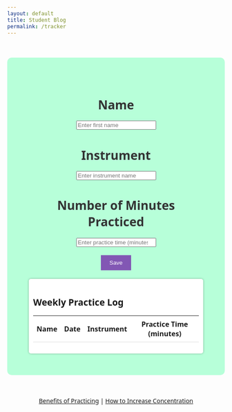 ```yaml
---
layout: default
title: Student Blog
permalink: /tracker
---
```

<!-- put your HTML code in this cell, Make sure to press the Run button to see your results below -->

<!-- put your HTML code in this cell, Make sure to press the Run button to see your results below -->
<!-- put your HTML code in this cell, Make sure to press the Run button to see your results below -->
<html lang="en">
<head>
    <meta charset="UTF-8">
    <meta name="viewport" content="width=device-width, initial-scale=1.0">
    <title>Daily Instrument Practice Tracker</title>
    <style>
        body {
            background-image: url({{site.baseurl}}/images/celloplaying.gif);;
            background-size: contain;
            background-repeat: no-repeat;
            background-attachment: fixed;
            font-family: 'Segoe UI', sans-serif;
        }
        .container {
            text-align: center;
            padding: 50px;
            background-color: rgb(183, 255, 217);
            border-radius: 10px;
            margin: 50px auto;
            max-width: 600px;
        }
        h1 {
            color: #333;
        }
        #study-time {
            font-size: 24px;
            padding: 10px;
            width: 100%;
            border: none;
            text-align: center;
        }
        #save-button {
            background-color: #8257B4;
            color: #fff;
            border: none;
            padding: 10px 20px;
            cursor: pointer;
        }
        /* Style for the weekly instrument practice log */
        #weekly-log {
            text-align: left;
            margin-top: 20px;
            padding: 10px;
            background-color: #fff;
            border-radius: 5px;
            box-shadow: 0px 0px 5px rgba(0, 0, 0, 0.3);
        }
        #weekly-log table {
            width: 100%;
            border-collapse: collapse;
        }
        #weekly-log th, #weekly-log td {
            padding: 8px;
            border-bottom: 1px solid #ddd;
        }
    </style>
</head>
<body>
    <div class="container">
        <h1>Name</h1>
        <input type="name" id="name" placeholder="Enter first name">
        <h1>Instrument</h1>
        <input type="instrument" id="instrument" placeholder="Enter instrument name">
        <h1>Number of Minutes Practiced</h1>
        <input type="number" id="practice-time" placeholder="Enter practice time (minutes)">
        <br><br>
        <button id="save-button">Save</button>
        <!-- Weekly Practice Log Display -->
        <div id="weekly-log">
            <h2>Weekly Practice Log</h2>
            <table>
                <thead>
                    <tr>
                        <th>Name</th>
                        <th>Date</th>
                        <th>Instrument</th>
                        <th>Practice Time (minutes)</th>
                    </tr>
                </thead>
                <tbody>
                    <!-- Study log entries will be displayed here -->
                </tbody>
            </table>
        </div>
    </div>
    <!-- Relevant Links -->
    <div style="text-align: center; margin-top: 20px;">
        <a href="https://pianopower.org/16-benefits-of-playing-an-instrument/" target="_blank">Benefits of Practicing</a> |
        <a href="https://www.betterup.com/blog/15-ways-to-improve-your-focus-and-concentration-skills" target="_blank">How to Increase Concentration</a>
    </div>
    <script>
        // JavaScript to save practice time to local storage
        document.getElementById("save-button").addEventListener("click", function () {
            const practiceTime = document.getElementById("practice-time").value;
            if (practiceTime !== "") {
                const currentDate = new Date().toLocaleDateString();
                const practiceData = JSON.parse(localStorage.getItem("practiceData")) || {};
                practiceData[currentDate] = parseInt(practiceTime);
                localStorage.setItem("practiceData", JSON.stringify(practiceData));
                alert(`Practice time (${practiceTime} minutes) saved for ${currentDate}.`);
            if (parseInt(practiceTime) < 15) {
                alert("Try to practice more tomorrow!");
            } else {
                alert("Great job, keep it up!");
            }
        document.getElementById("practice-time").value = "";
        // Refresh the practice log display
        displayWeeklyLog();
    } else {
        alert("Please enter a valid practice time.");
    }
});
        // Function to display the weekly practice log
    function displayWeeklyLog() {
        const practiceData = JSON.parse(localStorage.getItem("practiceData")) || {};
        const tableBody = document.querySelector("#weekly-log table tbody");
        tableBody.innerHTML = "";
        for (const date in practiceData) {
            const row = tableBody.insertRow();
            const cellName = row.insertCell(0);
            const cellDate = row.insertCell(1);
            const cellInstrument = row.insertCell(2);
            const cellTime = row.insertCell(3);
            cellName.textContent = document.getElementById("name").value;
            cellDate.textContent = date;
            cellInstrument.textContent = document.getElementById("instrument").value;
            cellTime.textContent = practiceData[date];
        }
    }
        // Call the function to display the weekly practice log when the page loads
        displayWeeklyLog();
    </script>
</body>
</html>